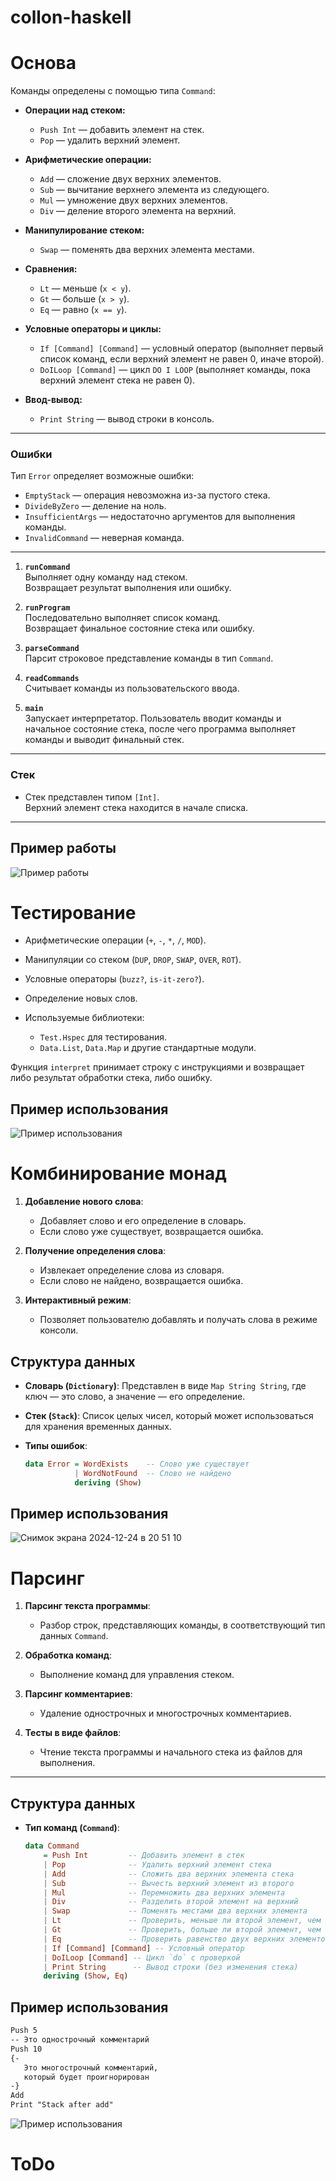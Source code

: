 # collon-haskell

# Основа

Команды определены с помощью типа `Command`:

- **Операции над стеком:**
  - `Push Int` — добавить элемент на стек.
  - `Pop` — удалить верхний элемент.

- **Арифметические операции:**
  - `Add` — сложение двух верхних элементов.
  - `Sub` — вычитание верхнего элемента из следующего.
  - `Mul` — умножение двух верхних элементов.
  - `Div` — деление второго элемента на верхний.

- **Манипулирование стеком:**
  - `Swap` — поменять два верхних элемента местами.

- **Сравнения:**
  - `Lt` — меньше (`x < y`).
  - `Gt` — больше (`x > y`).
  - `Eq` — равно (`x == y`).

- **Условные операторы и циклы:**
  - `If [Command] [Command]` — условный оператор (выполняет первый список команд, если верхний элемент не равен 0, иначе второй).
  - `DoILoop [Command]` — цикл `DO I LOOP` (выполняет команды, пока верхний элемент стека не равен 0).

- **Ввод-вывод:**
  - `Print String` — вывод строки в консоль.

---

### **Ошибки**
Тип `Error` определяет возможные ошибки:
- `EmptyStack` — операция невозможна из-за пустого стека.
- `DivideByZero` — деление на ноль.
- `InsufficientArgs` — недостаточно аргументов для выполнения команды.
- `InvalidCommand` — неверная команда.

---

1. **`runCommand`**  
   Выполняет одну команду над стеком.  
   Возвращает результат выполнения или ошибку.

2. **`runProgram`**  
   Последовательно выполняет список команд.  
   Возвращает финальное состояние стека или ошибку.

3. **`parseCommand`**  
   Парсит строковое представление команды в тип `Command`.

4. **`readCommands`**  
   Считывает команды из пользовательского ввода.

5. **`main`**  
   Запускает интерпретатор. Пользователь вводит команды и начальное состояние стека, после чего программа выполняет команды и выводит финальный стек.

---

### **Стек**
- Стек представлен типом `[Int]`.  
  Верхний элемент стека находится в начале списка.

---

## **Пример работы**
![Пример работы](https://github.com/user-attachments/assets/63444a39-56e6-4929-a6dd-8bb26806e26f)

# Тестирование

- Арифметические операции (`+`, `-`, `*`, `/`, `MOD`).
- Манипуляции со стеком (`DUP`, `DROP`, `SWAP`, `OVER`, `ROT`).
- Условные операторы (`buzz?`, `is-it-zero?`).
- Определение новых слов.

- Используемые библиотеки:
  - `Test.Hspec` для тестирования.
  - `Data.List`, `Data.Map` и другие стандартные модули.
 
Функция `interpret` принимает строку с инструкциями и возвращает либо результат обработки стека, либо ошибку.

## **Пример использования**

![Пример использования](https://github.com/user-attachments/assets/6f74f188-06d9-432e-8849-357c21cdab70)

# Комбинирование монад
1. **Добавление нового слова**:
   - Добавляет слово и его определение в словарь.
   - Если слово уже существует, возвращается ошибка.

2. **Получение определения слова**:
   - Извлекает определение слова из словаря.
   - Если слово не найдено, возвращается ошибка.

3. **Интерактивный режим**:
   - Позволяет пользователю добавлять и получать слова в режиме консоли.

## **Структура данных**

- **Словарь (`Dictionary`)**: 
  Представлен в виде `Map String String`, где ключ — это слово, а значение — его определение.
  
- **Стек (`Stack`)**: 
  Список целых чисел, который может использоваться для хранения временных данных.

- **Типы ошибок**:
  ```haskell
  data Error = WordExists    -- Слово уже существует
             | WordNotFound  -- Слово не найдено
             deriving (Show)
  
## **Пример использования**

![Снимок экрана 2024-12-24 в 20 51 10](https://github.com/user-attachments/assets/e9a12a98-04d2-4c07-9ee3-9e69741cff97)

# Парсинг

1. **Парсинг текста программы**:
   - Разбор строк, представляющих команды, в соответствующий тип данных `Command`.

2. **Обработка команд**:
   - Выполнение команд для управления стеком.

3. **Парсинг комментариев**:
   - Удаление однострочных и многострочных комментариев.

4. **Тесты в виде файлов**:
   - Чтение текста программы и начального стека из файлов для выполнения.

---

## **Структура данных**

- **Тип команд (`Command`)**:
  ```haskell
  data Command
      = Push Int         -- Добавить элемент в стек
      | Pop              -- Удалить верхний элемент стека
      | Add              -- Сложить два верхних элемента стека
      | Sub              -- Вычесть верхний элемент из второго
      | Mul              -- Перемножить два верхних элемента
      | Div              -- Разделить второй элемент на верхний
      | Swap             -- Поменять местами два верхних элемента
      | Lt               -- Проверить, меньше ли второй элемент, чем верхний
      | Gt               -- Проверить, больше ли второй элемент, чем верхний
      | Eq               -- Проверить равенство двух верхних элементов
      | If [Command] [Command] -- Условный оператор
      | DoILoop [Command] -- Цикл `do` с проверкой
      | Print String      -- Вывод строки (без изменения стека)
      deriving (Show, Eq)

## **Пример использования**

```txt
Push 5
-- Это однострочный комментарий
Push 10
{-
   Это многострочный комментарий,
   который будет проигнорирован
-}
Add
Print "Stack after add"
```

![Пример использования](https://github.com/user-attachments/assets/861914e7-5141-4a42-9c23-344ab1f4c7ad)

# ToDo
